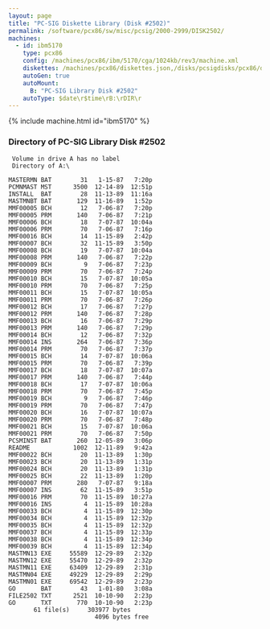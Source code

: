 ```yaml
---
layout: page
title: "PC-SIG Diskette Library (Disk #2502)"
permalink: /software/pcx86/sw/misc/pcsig/2000-2999/DISK2502/
machines:
  - id: ibm5170
    type: pcx86
    config: /machines/pcx86/ibm/5170/cga/1024kb/rev3/machine.xml
    diskettes: /machines/pcx86/diskettes.json,/disks/pcsigdisks/pcx86/diskettes.json
    autoGen: true
    autoMount:
      B: "PC-SIG Library Disk #2502"
    autoType: $date\r$time\rB:\rDIR\r
---
```


{% include machine.html id="ibm5170" %}

### Directory of PC-SIG Library Disk #2502

     Volume in drive A has no label
     Directory of A:\

    MASTERMN BAT        31   1-15-87   7:20p
    PCMNMAST MST      3500  12-14-89  12:51p
    INSTALL  BAT        28  11-13-89  11:16a
    MASTMNBT BAT       129  11-16-89   1:52p
    MMF00005 BCH        12   7-06-87   7:20p
    MMF00005 PRM       140   7-06-87   7:21p
    MMF00006 BCH        18   7-07-87  10:04a
    MMF00006 PRM        70   7-06-87   7:16p
    MMF00016 BCH        14  11-15-89   2:42p
    MMF00007 BCH        32  11-15-89   3:50p
    MMF00008 BCH        19   7-07-87  10:04a
    MMF00008 PRM       140   7-06-87   7:22p
    MMF00009 BCH         9   7-06-87   7:23p
    MMF00009 PRM        70   7-06-87   7:24p
    MMF00010 BCH        15   7-07-87  10:05a
    MMF00010 PRM        70   7-06-87   7:25p
    MMF00011 BCH        15   7-07-87  10:05a
    MMF00011 PRM        70   7-06-87   7:26p
    MMF00012 BCH        17   7-06-87   7:27p
    MMF00012 PRM       140   7-06-87   7:28p
    MMF00013 BCH        16   7-06-87   7:29p
    MMF00013 PRM       140   7-06-87   7:29p
    MMF00014 BCH        12   7-06-87   7:32p
    MMF00014 INS       264   7-06-87   7:36p
    MMF00014 PRM        70   7-06-87   7:37p
    MMF00015 BCH        14   7-07-87  10:06a
    MMF00015 PRM        70   7-06-87   7:39p
    MMF00017 BCH        18   7-07-87  10:07a
    MMF00017 PRM       140   7-06-87   7:44p
    MMF00018 BCH        17   7-07-87  10:06a
    MMF00018 PRM        70   7-06-87   7:45p
    MMF00019 BCH         9   7-06-87   7:46p
    MMF00019 PRM        70   7-06-87   7:47p
    MMF00020 BCH        16   7-07-87  10:07a
    MMF00020 PRM        70   7-06-87   7:48p
    MMF00021 BCH        15   7-07-87  10:06a
    MMF00021 PRM        70   7-06-87   7:50p
    PCSMINST BAT       260  12-05-89   3:06p
    README            1002  12-11-89   9:42a
    MMF00022 BCH        20  11-13-89   1:30p
    MMF00023 BCH        20  11-13-89   1:31p
    MMF00024 BCH        20  11-13-89   1:31p
    MMF00025 BCH        22  11-13-89   1:20p
    MMF00007 PRM       280   7-07-87   9:18a
    MMF00007 INS        62  11-15-89   3:51p
    MMF00016 PRM        70  11-15-89  10:27a
    MMF00016 INS         4  11-15-89  10:28a
    MMF00033 BCH         4  11-15-89  12:30p
    MMF00034 BCH         4  11-15-89  12:32p
    MMF00035 BCH         4  11-15-89  12:32p
    MMF00037 BCH         4  11-15-89  12:33p
    MMF00038 BCH         4  11-15-89  12:34p
    MMF00039 BCH         4  11-15-89  12:34p
    MASTMN13 EXE     55589  12-29-89   2:32p
    MASTMN12 EXE     55470  12-29-89   2:32p
    MASTMN11 EXE     63409  12-29-89   2:31p
    MASTMN04 EXE     49229  12-29-89   2:29p
    MASTMN01 EXE     69542  12-29-89   2:23p
    GO       BAT        43   1-01-80   3:08a
    FILE2502 TXT      2521  10-10-90   2:23p
    GO       TXT       770  10-10-90   2:23p
           61 file(s)     303977 bytes
                            4096 bytes free
